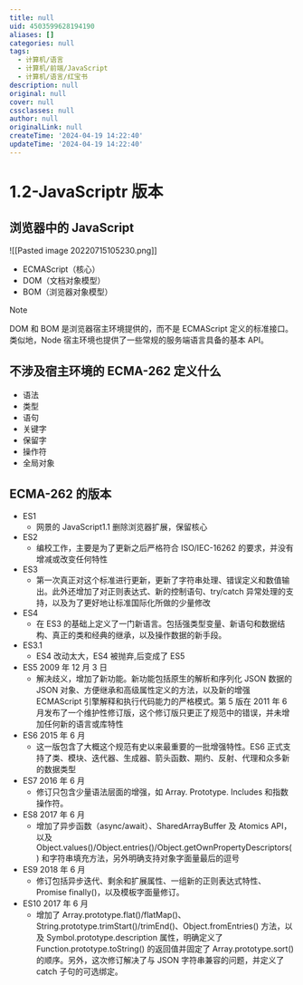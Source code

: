 ```yaml
---
title: null
uid: 4503599628194190
aliases: []
categories: null
tags:
  - 计算机/语言
  - 计算机/前端/JavaScript
  - 计算机/语言/红宝书
description: null
original: null
cover: null
cssclasses: null
author: null
originalLink: null
createTime: '2024-04-19 14:22:40'
updateTime: '2024-04-19 14:22:40'
---
```


# 1.2-JavaScriptr 版本

## 浏览器中的 JavaScript

![[Pasted image 20220715105230.png]]

   - ECMAScript（核心）
   - DOM（文档对象模型）
   - BOM（浏览器对象模型）

> [!note]
> DOM 和 BOM 是浏览器宿主环境提供的，而不是 ECMAScript 定义的标准接口。类似地，Node 宿主环境也提供了一些常规的服务端语言具备的基本 API。
>

## 不涉及宿主环境的 ECMA-262 定义什么

  - 语法
  - 类型
  - 语句
  - 关键字
  - 保留字
  - 操作符
  - 全局对象

## ECMA-262 的版本

- ES1
  - 网景的 JavaScript1.1 删除浏览器扩展，保留核心
- ES2
  - 编校工作，主要是为了更新之后严格符合 ISO/IEC-16262 的要求，并没有增减或改变任何特性
- ES3
  - 第一次真正对这个标准进行更新，更新了字符串处理、错误定义和数值输出。此外还增加了对正则表达式、新的控制语句、try/catch 异常处理的支持，以及为了更好地让标准国际化所做的少量修改
- ES4
  - 在 ES3 的基础上定义了一门新语言。包括强类型变量、新语句和数据结构、真正的类和经典的继承，以及操作数据的新手段。
- ES3.1
  - ES4 改动太大，ES4 被抛弃,后变成了 ES5
- ES5 2009 年 12 月 3 日
  - 解决歧义，增加了新功能。新功能包括原生的解析和序列化 JSON 数据的 JSON 对象、方便继承和高级属性定义的方法，以及新的增强 ECMAScript 引擎解释和执行代码能力的严格模式。第 5 版在 2011 年 6 月发布了一个维护性修订版，这个修订版只更正了规范中的错误，并未增加任何新的语言或库特性
- ES6 2015 年 6 月
  - 这一版包含了大概这个规范有史以来最重要的一批增强特性。ES6 正式支持了类、模块、迭代器、生成器、箭头函数、期约、反射、代理和众多新的数据类型
- ES7 2016 年 6 月
  - 修订只包含少量语法层面的增强，如 Array. Prototype. Includes 和指数操作符。
- ES8 2017 年 6 月
  - 增加了异步函数（async/await）、SharedArrayBuffer 及 Atomics API，以及 Object.values()/Object.entries()/Object.getOwnPropertyDescriptors() 和字符串填充方法，另外明确支持对象字面量最后的逗号
- ES9 2018 年 6 月
  - 修订包括异步迭代、剩余和扩展属性、一组新的正则表达式特性、Promise finally()，以及模板字面量修订。
- ES10 2017 年 6 月
  - 增加了 Array.prototype.flat()/flatMap()、String.prototype.trimStart()/trimEnd()、Object.fromEntries() 方法，以及 Symbol.prototype.description 属性，明确定义了 Function.prototype.toString() 的返回值并固定了 Array.prototype.sort() 的顺序。另外，这次修订解决了与 JSON 字符串兼容的问题，并定义了 catch 子句的可选绑定。
